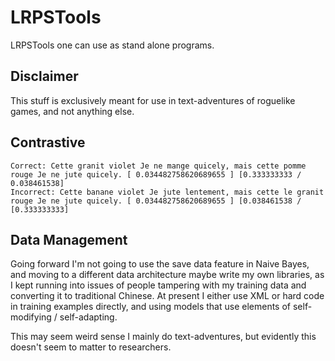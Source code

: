 # LRPSTools
LRPSTools one can use as stand alone programs.

## Disclaimer
This stuff is exclusively meant for use in text-adventures of roguelike games, and not anything else.

## Contrastive
~~~
Correct: Cette granit violet Je ne mange quicely, mais cette pomme rouge Je ne jute quicely. [ 0.034482758620689655 ] [0.333333333 / 0.038461538]
Incorrect: Cette banane violet Je jute lentement, mais cette le granit rouge Je ne jute quicely. [ 0.034482758620689655 ] [0.038461538 / [0.333333333]
~~~

## Data Management
Going forward I'm not going to use the save data feature in Naive Bayes, and moving to a different data architecture maybe write my own libraries, as I kept running into issues of people tampering with my training data and converting it to traditional Chinese. At present I either use XML or hard code in training examples directly, and using models that use elements of self-modifying / self-adapting.

This may seem weird sense I mainly do text-adventures, but evidently this doesn't seem to matter to researchers.
